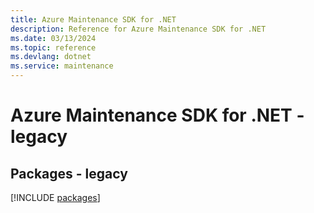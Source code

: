 ```yaml
---
title: Azure Maintenance SDK for .NET
description: Reference for Azure Maintenance SDK for .NET
ms.date: 03/13/2024
ms.topic: reference
ms.devlang: dotnet
ms.service: maintenance
---
```

# Azure Maintenance SDK for .NET - legacy
## Packages - legacy
[!INCLUDE [packages](maintenance-index.md)]